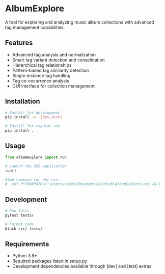 # AlbumExplore

A tool for exploring and analyzing music album collections with advanced tag management capabilities.

## Features

- Advanced tag analysis and normalization
- Smart tag variant detection and consolidation
- Hierarchical tag relationships
- Pattern-based tag similarity detection
- Single-instance tag handling
- Tag co-occurrence analysis
- GUI interface for collection management

## Installation

```bash
# Install for development
pip install -e .[dev,test]

# Install for regular use
pip install .
```

## Usage

```python
from albumexplore import run

# Launch the GUI application
run()

#tmp command for dev use
#  set PYTHONPATH=C:\Users\salmo\Documents\GitHub\AlbumExplore\src && C:\Users\salmo\Documents\GitHub\AlbumExplore\.venv-1\Scripts\python.exe -m albumexplore.gui.app
```

## Development

```bash
# Run tests
pytest tests/

# Format code
black src/ tests/
```

## Requirements

- Python 3.8+
- Required packages listed in setup.py
- Development dependencies available through [dev] and [test] extras